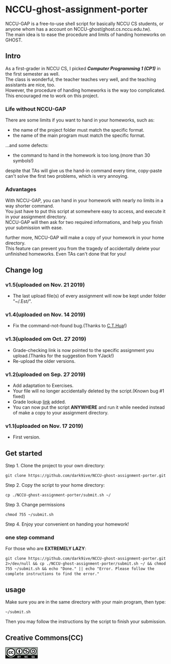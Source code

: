 # NCCU-ghost-assignment-porter

NCCU-GAP is a free-to-use shell script for basically NCCU CS students, or anyone whom has a account on NCCU-ghost(ghost.cs.nccu.edu.tw).  
The main idea is to ease the procedure and limits of handing homeworks on GHOST.

## Intro

As a first-grader in NCCU CS, I picked ___Computer Programming 1 (CP1)___ in the first semester as well.  
The class is wonderful, the teacher teaches very well, and the teaching assistants are nice, too.  
However, the procedure of handing homeworks is the way too complicated. This encouraged me to work on this project.  

### Life without NCCU-GAP

There are some limits if you want to hand in your homeworks, such as:

 - the name of the project folder must match the specific format.
 - the name of the main program must match the specific format.
  
...and some defects:  

 - the command to hand in the homework is too long.(more than 30 symbols!)

despite that TAs will give us the hand-in command every time, copy-paste can't solve the first two problems, which is very annoying.  

### Advantages

With NCCU-GAP, you can hand in your homework with nearly no limits in a way shorter command.  
You just have to put this script at somewhere easy to access, and execute it in your assignment directory.  
NCCU-GAP will then ask for two required informations, and help you finish your submission with ease.  
  
further more, NCCU-GAP will make a copy of your homework in your home directory.  
This feature can prevent you from the tragedy of accidentally delete your unfinished homeworks. Even TAs can't done that for you!  

## Change log

### v1.5(uploaded on Nov. 21 2019)

 - The last upload file(s) of every assignment will now be kept under folder "~/.Est/".

### v1.4(uploaded on Nov. 14 2019)

 - Fix the command-not-found bug.(Thanks to [C.T.Hua](https://github.com/CTHua)!)

### v1.3(uploaded om Oct. 27 2019)

 - Grade-checking link is now pointed to the specific assignment you upload.(Thanks for the suggestion from YJack!)
 - Re-upload the older versions.

### v1.2(uploaded on Sep. 27 2019)

 - Add adaptation to Exercises.
 - Your file will no longer accidentally deleted by the script.(Known bug #1 fixed)
 - Grade lookup [link](http://cherry.cs.nccu.edu.tw/~cp1/1081/) added.
 - You can now put the script __ANYWHERE__ and run it while needed instead of make a copy to your assignment directory.

### v1.1(uploaded on Nov. 17 2019)

 - First version.  
  
## Get started

Step 1. Clone the project to your own directory:  

```
git clone https://github.com/dark9ive/NCCU-ghost-assignment-porter.git
```

Step 2. Copy the script to your home directory:  

```
cp ./NCCU-ghost-assignment-porter/submit.sh ~/
```

Step 3. Change permissions

```
chmod 755 ~/submit.sh
```

Step 4. Enjoy your convenient on handing your homework!  

### one step command

For those who are **EXTREMELY LAZY**:  
```
git clone https://github.com/dark9ive/NCCU-ghost-assignment-porter.git 2>/dev/null && cp ./NCCU-ghost-assignment-porter/submit.sh ~/ && chmod 755 ~/submit.sh && echo "Done." || echo "Error. Please follow the complete instructions to find the error."
```

## usage

Make sure you are in the same directory with your main program, then type:

```
~/submit.sh
```

Then you may follow the instructions by the script to finish your submission.

## Creative Commons(CC)

<img id="CC-icon" src="https://github.com/dark9ive/NCCU-ghost-assignment-porter/blob/master/.icons/by-nc-sa.png" width="101" height="35">
